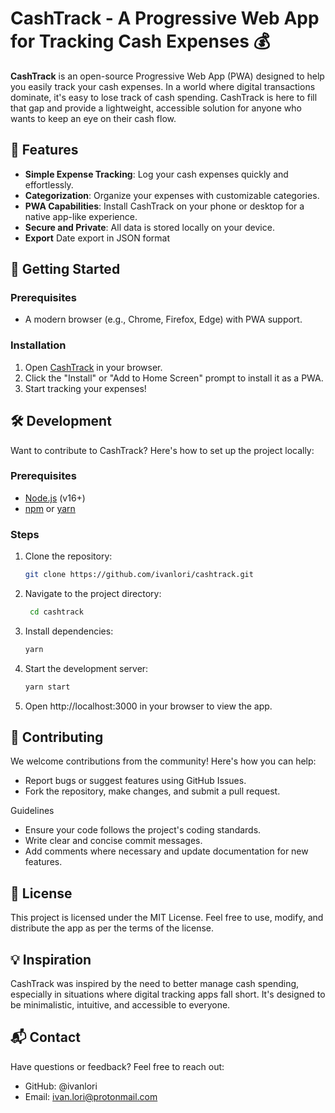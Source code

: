 # CashTrack - A Progressive Web App for Tracking Cash Expenses 💰

**CashTrack** is an open-source Progressive Web App (PWA) designed to help you easily track your cash expenses. In a world where digital transactions dominate, it's easy to lose track of cash spending. CashTrack is here to fill that gap and provide a lightweight, accessible solution for anyone who wants to keep an eye on their cash flow.

## 🌟 Features

- **Simple Expense Tracking**: Log your cash expenses quickly and effortlessly.
- **Categorization**: Organize your expenses with customizable categories.
- **PWA Capabilities**: Install CashTrack on your phone or desktop for a native app-like experience.
- **Secure and Private**: All data is stored locally on your device.
- **Export** Date export in JSON format

## 🚀 Getting Started

### Prerequisites

- A modern browser (e.g., Chrome, Firefox, Edge) with PWA support.

### Installation

1. Open [CashTrack](https://ivanlori.github.io/cashtrack/) in your browser.
2. Click the "Install" or "Add to Home Screen" prompt to install it as a PWA.
3. Start tracking your expenses!

## 🛠️ Development

Want to contribute to CashTrack? Here's how to set up the project locally:

### Prerequisites

- [Node.js](https://nodejs.org/) (v16+)
- [npm](https://www.npmjs.com/) or [yarn](https://yarnpkg.com/)

### Steps

1. Clone the repository:
   ```bash
   git clone https://github.com/ivanlori/cashtrack.git
	 ```
2. Navigate to the project directory:
	```bash
	 cd cashtrack
	 ```
3. Install dependencies:
	 ```bash
	 yarn
	 ```
4. Start the development server:
	 ```bash
	yarn start
	 ```
5. Open http://localhost:3000 in your browser to view the app.

## 🤝 Contributing

We welcome contributions from the community! Here's how you can help:

- Report bugs or suggest features using GitHub Issues.
- Fork the repository, make changes, and submit a pull request.

Guidelines

- Ensure your code follows the project's coding standards.
- Write clear and concise commit messages.
- Add comments where necessary and update documentation for new features.

## 📜 License

This project is licensed under the MIT License. Feel free to use, modify, and distribute the app as per the terms of the license.

## 💡 Inspiration

CashTrack was inspired by the need to better manage cash spending, especially in situations where digital tracking apps fall short. It's designed to be minimalistic, intuitive, and accessible to everyone.

## 📬 Contact

Have questions or feedback? Feel free to reach out:

- GitHub: @ivanlori
- Email: ivan.lori@protonmail.com
